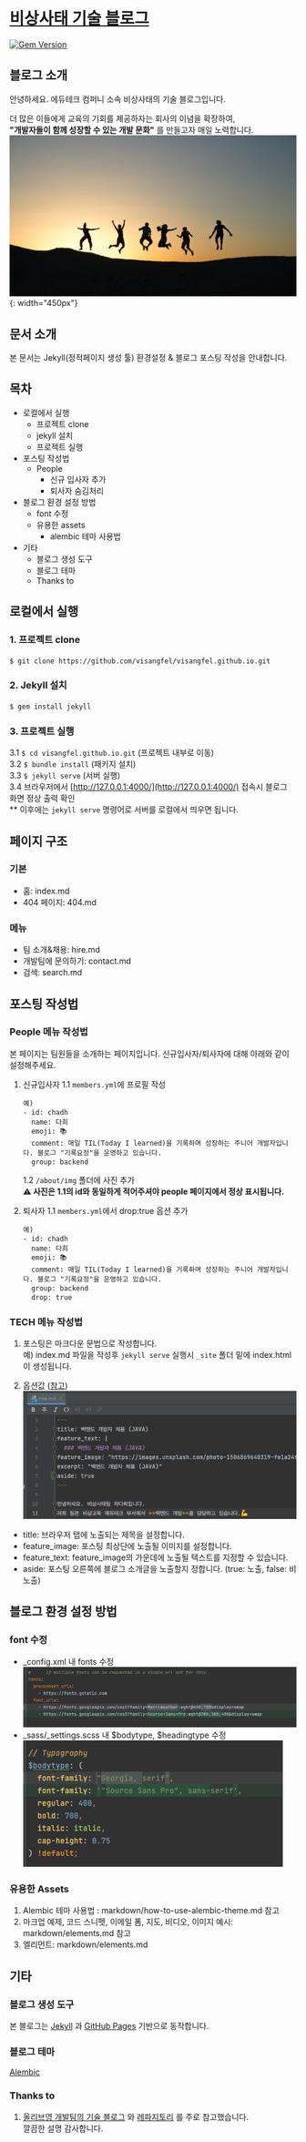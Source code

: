 
# [비상사태 기술 블로그](https://visangfel.github.io/)
[![Gem Version](https://badge.fury.io/rb/alembic-jekyll-theme.svg)](https://badge.fury.io/rb/alembic-jekyll-theme)

## 블로그 소개
안녕하세요. 에듀테크 컴퍼니 소속 비상사태의 기술 블로그입니다.  

더 많은 이들에게 교육의 기회를 제공하자는 회사의 이념을 확장하여,  
**"개발자들이 함께 성장할 수 있는 개발 문화"** 를 만들고자 매일 노력합니다.
![greeting.png](/assets/images/readme/greeting.png)  {: width="450px"}

## 문서 소개
본 문서는 Jekyll(정적페이지 생성 툴) 환경설정 & 블로그 포스팅 작성을 안내합니다. 

## 목차
* 로컬에서 실행
    * 프로젝트 clone
    * jekyll 설치
    * 프로젝트 실행
* 포스팅 작성법
  * People
    * 신규 입사자 추가
    * 퇴사자 숨김처리
* 블로그 환경 설정 방법
  * font 수정
  * 유용한 assets
    * alembic 테마 사용법
* 기타
    * 블로그 생성 도구 
    * 블로그 테마 
    * Thanks to 
  
## 로컬에서 실행
### 1. 프로젝트 clone
`$ git clone https://github.com/visangfel/visangfel.github.io.git` 

### 2. Jekyll 설치
`$ gem install jekyll`

### 3. 프로젝트 실행
3.1 `$ cd visangfel.github.io.git` (프로젝트 내부로 이동)  
3.2 `$ bundle install` (패키지 설치)  
3.3 `$ jekyll serve` (서버 실행)  
3.4 브라우저에서 [http://127.0.0.1:4000/](http://127.0.0.1:4000/) 접속시 블로그 화면 정상 출력 확인  
** 이후에는 `jekyll serve` 명령어로 서버를 로컬에서 띄우면 됩니다. 

## 페이지 구조
### 기본
- 홈: index.md
- 404 페이지: 404.md
### 메뉴
- 팀 소개&채용: hire.md
- 개발팀에 문의하기: contact.md
- 검색: search.md

## 포스팅 작성법
### People 메뉴 작성법
본 페이지는 팀원들을 소개하는 페이지입니다. 신규입사자/퇴사자에 대해 아래와 같이 설정해주세요.
1. 신규입사자
   1.1 `members.yml`에 프로필 작성
   ```
   예)
   - id: chadh
     name: 다희
     emoji: 📚
     comment: 매일 TIL(Today I learned)을 기록하며 성장하는 주니어 개발자입니다. 블로그 "기록요정"을 운영하고 있습니다.
     group: backend
   ```
   1.2 `/about/img` 폴더에 사진 추가  
   **⚠️ 사진은 1.1의 id와 동일하게 적어주셔야 people 페이지에서 정상 표시됩니다.**
   

2. 퇴사자
   1.1 `members.yml`에서 drop:true 옵션 추가 
   ```
   예)
   - id: chadh
     name: 다희
     emoji: 📚
     comment: 매일 TIL(Today I learned)을 기록하며 성장하는 주니어 개발자입니다. 블로그 "기록요정"을 운영하고 있습니다.
     group: backend
     drop: true
   ```
### TECH 메뉴 작성법
1. 포스팅은 마크다운 문법으로 작성합니다.  
예) index.md 파일을 작성후 `jekyll serve` 실행시 `_site` 폴더 밑에 index.html이 생성됩니다.
   
2. 옵션값 ([참고](https://github.com/daviddarnes/alembic#page-and-post-options/))
![posting-options.png](/assets/images/readme/posting-options.png)
- title: 브라우저 탭에 노출되는 제목을 설정합니다.  
- feature_image: 포스팅 최상단에 노출될 이미지를 설정합니다. 
- feature_text: feature_image의 가운데에 노출될 텍스트를 지정할 수 있습니다.
- aside: 포스팅 오른쪽에 블로그 소개글을 노출할지 정합니다. (true: 노출, false: 비노출)

## 블로그 환경 설정 방법
### font 수정
- _config.xml 내 fonts 수정  
  ![font-setting-1.png](/assets/images/readme/font-setting-1.png)  
- _sass/_settings.scss 내 $bodytype, $headingtype 수정  
  ![font-setting-2.png](/assets/images/readme/font-setting-2.png)

### 유용한 Assets
1. Alembic 테마 사용법 : markdown/how-to-use-alembic-theme.md 참고
2. 마크업 예제, 코드 스니펫, 이메일 폼, 지도, 비디오, 이미지 예시: markdown/elements.md 참고
3. 엘리먼트: markdown/elements.md

## 기타
###  블로그 생성 도구
본 블로그는 [Jekyll](https://jekyllrb.com/) 과 [GitHub Pages](https://pages.github.com/) 기반으로 동작합니다. 

### 블로그 테마
[Alembic](https://github.com/daviddarnes/alembic/)

### Thanks to
1. [올리브영 개발팀의 기술 블로그](https://tech.oliveyoung.co.kr/) 와 [레파지토리](https://github.com/oy-alldev/oy-alldev.github.io) 를 주로 참고했습니다.  
깔끔한 설명 감사합니다. 